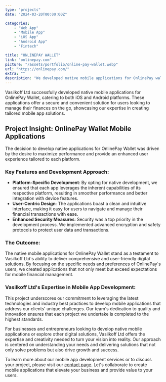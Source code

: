 ```yaml
---
type: "projects"
date: "2024-03-20T00:00:00Z"

categories: 
    - "Web App"
    - "Mobile App"
    - "iOS App"
    - "Android App"
    - "Fintech"

title: "ONLINEPAY WALLET"
link: "onlinepay.com"
picture: "/assets/portfolio/online-pay-wallet.webp"
url: "https://onlinepay.com/"
extra: ""
description: "We developed native mobile applications for OnlinePay wallet on both iOS and Android platforms. The apps provide users with a secure and convenient way to manage their finances on the go."
---
```

Vasilkoff Ltd successfully developed native mobile applications for OnlinePay Wallet, catering to both iOS and Android platforms. These applications offer a secure and convenient solution for users looking to manage their finances on the go, showcasing our expertise in creating tailored mobile app solutions.

## Project Insight: OnlinePay Wallet Mobile Applications
The decision to develop native applications for OnlinePay Wallet was driven by the desire to maximize performance and provide an enhanced user experience tailored to each platform.

### Key Features and Development Approach:
- **Platform-Specific Development**: By opting for native development, we ensured that each app leverages the inherent capabilities of its respective platform, resulting in smoother performance and better integration with device features.
- **User-Centric Design**: The applications boast a clean and intuitive interface, making it easy for users to navigate and manage their financial transactions with ease.
- **Enhanced Security Measures**: Security was a top priority in the development process. We implemented advanced encryption and safety protocols to protect user data and transactions.

### The Outcome:
The native mobile applications for OnlinePay Wallet stand as a testament to Vasilkoff Ltd's ability to deliver comprehensive and user-friendly digital solutions. By focusing on the specific needs and preferences of OnlinePay's users, we created applications that not only meet but exceed expectations for mobile financial management.

### Vasilkoff Ltd's Expertise in Mobile App Development:
This project underscores our commitment to leveraging the latest technologies and industry best practices to develop mobile applications that address our clients' unique challenges. Our team's dedication to quality and innovation ensures that each project we undertake is completed to the highest standards.

For businesses and entrepreneurs looking to develop native mobile applications or explore other digital solutions, Vasilkoff Ltd offers the expertise and creativity needed to turn your vision into reality. Our approach is centered on understanding your needs and delivering solutions that not only solve problems but also drive growth and success.

To learn more about our mobile app development services or to discuss your project, please visit our [contact page](https://vasilkoff.com/contact-us). Let's collaborate to create mobile applications that elevate your business and provide value to your users.